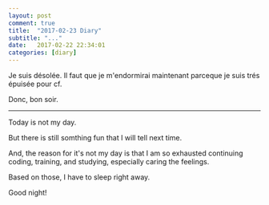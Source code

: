 ```yaml
---
layout: post
comment: true
title:  "2017-02-23 Diary"
subtitle: "..."
date:   2017-02-22 22:34:01
categories: [diary]
---
```


Je suis désolée. Il faut que je m'endormirai maintenant parceque je suis trés épuisée pour cf.

Donc, bon soir.

---

Today is not my day.

But there is still somthing fun that I will tell next time.

And, the reason for it's not my day is that I am so exhausted continuing coding, training, and studying, especially caring the feelings.

Based on those, I have to sleep right away.

Good night!